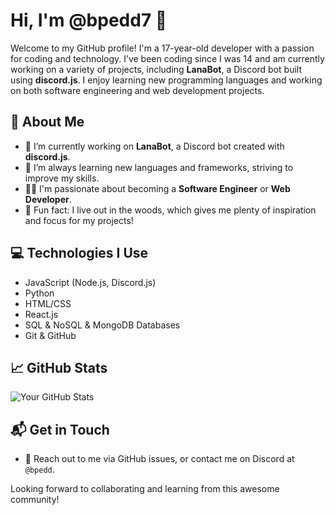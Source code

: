 # Hi, I'm @bpedd7 👋

Welcome to my GitHub profile! I'm a 17-year-old developer with a passion for coding and technology. I’ve been coding since I was 14 and am currently working on a variety of projects, including **LanaBot**, a Discord bot built using **discord.js**. I enjoy learning new programming languages and working on both software engineering and web development projects.

## 🚀 About Me
- 🔭 I’m currently working on **LanaBot**, a Discord bot created with **discord.js**.
- 🌱 I’m always learning new languages and frameworks, striving to improve my skills.
- 👨‍💻 I'm passionate about becoming a **Software Engineer** or **Web Developer**.
- 🌲 Fun fact: I live out in the woods, which gives me plenty of inspiration and focus for my projects!

## 💻 Technologies I Use
- JavaScript (Node.js, Discord.js)
- Python
- HTML/CSS
- React.js
- SQL & NoSQL & MongoDB Databases
- Git & GitHub

## 📈 GitHub Stats

![Your GitHub Stats](https://github-readme-stats.vercel.app/api?username=YOUR_USERNAME&show_icons=true&hide_title=true)

## 📬 Get in Touch
- 💬 Reach out to me via GitHub issues, or contact me on Discord at `@bpedd`.

Looking forward to collaborating and learning from this awesome community!

